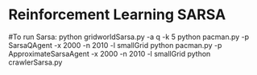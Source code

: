 # Reinforcement Learning SARSA
#To run Sarsa:
python gridworldSarsa.py -a q -k 5
python pacman.py -p SarsaQAgent -x 2000 -n 2010 -l smallGrid
python pacman.py -p ApproximateSarsaAgent -x 2000 -n 2010 -l smallGrid
python crawlerSarsa.py
